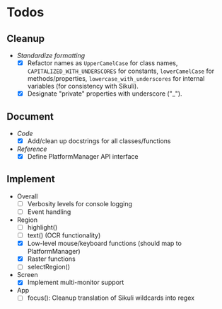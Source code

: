 # Todos #

## Cleanup ##

* *Standardize formatting*
	* [X] Refactor names as `UpperCamelCase` for class names, `CAPITALIZED_WITH_UNDERSCORES` for constants, `lowerCamelCase` for methods/properties, `lowercase_with_underscores` for internal variables (for consistency with Sikuli). 
	* [X] Designate "private" properties with underscore ("_").

## Document ##

* *Code*
	* [X] Add/clean up docstrings for all classes/functions

* *Reference*
	* [X] Define PlatformManager API interface

## Implement ##

* Overall
	* [ ] Verbosity levels for console logging
	* [ ] Event handling
* Region
	* [ ] highlight()
	* [ ] text() (OCR functionality)
	* [X] Low-level mouse/keyboard functions (should map to PlatformManager)
	* [X] Raster functions
	* [ ] selectRegion()
* Screen
	* [X] Implement multi-monitor support
* App
	* [ ] focus(): Cleanup translation of Sikuli wildcards into regex
